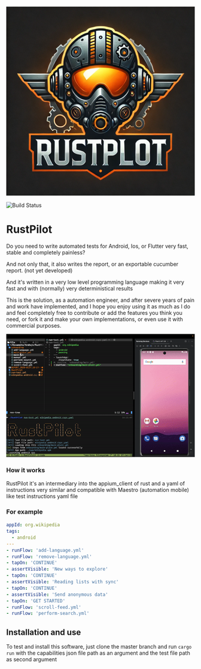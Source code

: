 ![RustPilotLogo](./assets/RustPilotLogo.png)

![Build Status](https://github.com/diegoQuinas/RustPilot/actions/workflows/rust.yml/badge.svg)

# RustPilot

Do you need to write automated tests for Android, Ios, or Flutter very fast, stable and completely painless?

And not only that, it also writes the report, or an exportable cucumber report. (not yet developed)

And it's written in a very low level programming language making it very fast and with (normally) very deterministical results

This is the solution, as a automation engineer, and after severe years of pain and work have implemented, and I hope you enjoy using it as much as I do and feel completely free to contribute or add the features you think you need, or fork it and make your own implementations, or even use it with commercial purposes.

![gif](./assets/Showreel.gif)

### How it works

RustPilot it's an intermediary into the appium_client of rust and a yaml of instructions very similar and compatible with Maestro (automation mobile) like test instructions yaml file

### For example

```yaml
appId: org.wikipedia
tags:
  - android
---
- runFlow: 'add-language.yml'
- runFlow: 'remove-language.yml'
- tapOn: 'CONTINUE'
- assertVisible: 'New ways to explore'
- tapOn: 'CONTINUE'
- assertVisible: 'Reading lists with sync'
- tapOn: 'CONTINUE'
- assertVisible: 'Send anonymous data'
- tapOn: 'GET STARTED'
- runFlow: 'scroll-feed.yml'
- runFlow: 'perform-search.yml'
```

## Installation and use

To test and install this software, just clone the master branch and run `cargo run` with the capabilities json file path as an argument and the test file path as second argument
